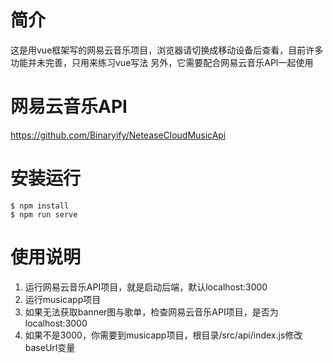 # 简介
这是用vue框架写的网易云音乐项目，浏览器请切换成移动设备后查看，目前许多功能并未完善，只用来练习vue写法
另外，它需要配合网易云音乐API一起使用

# 网易云音乐API
https://github.com/Binaryify/NeteaseCloudMusicApi

# 安装运行
```
$ npm install
$ npm run serve
```

# 使用说明
1. 运行网易云音乐API项目，就是启动后端，默认localhost:3000
2. 运行musicapp项目
3. 如果无法获取banner图与歌单，检查网易云音乐API项目，是否为localhost:3000
4. 如果不是3000，你需要到musicapp项目，根目录/src/api/index.js修改baseUrl变量
